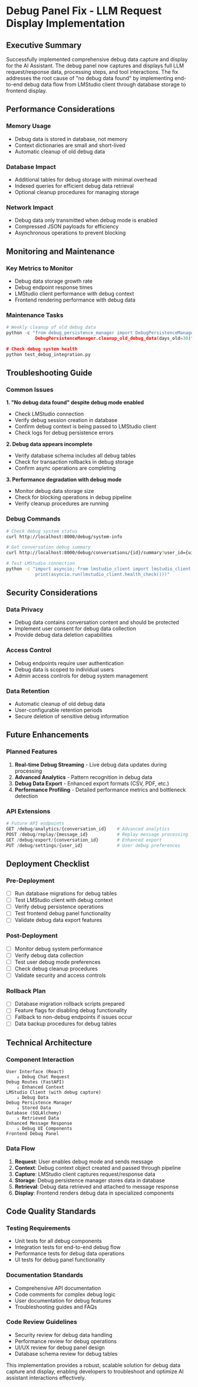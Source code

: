 # Debug Panel Fix - LLM Request Display Implementation

## Executive Summary

Successfully implemented comprehensive debug data capture and display for the AI Assistant. The debug panel now captures and displays full LLM request/response data, processing steps, and tool interactions. The fix addresses the root cause of "no debug data found" by implementing end-to-end debug data flow from LMStudio client through database storage to frontend display.

## Performance Considerations

### Memory Usage
- Debug data is stored in database, not memory
- Context dictionaries are small and short-lived
- Automatic cleanup of old debug data

### Database Impact
- Additional tables for debug storage with minimal overhead
- Indexed queries for efficient debug data retrieval
- Optional cleanup procedures for managing storage

### Network Impact
- Debug data only transmitted when debug mode is enabled
- Compressed JSON payloads for efficiency
- Asynchronous operations to prevent blocking

## Monitoring and Maintenance

### Key Metrics to Monitor
- Debug data storage growth rate
- Debug endpoint response times
- LMStudio client performance with debug context
- Frontend rendering performance with debug data

### Maintenance Tasks
```python
# Weekly cleanup of old debug data
python -c "from debug_persistence_manager import DebugPersistenceManager; 
           DebugPersistenceManager.cleanup_old_debug_data(days_old=30)"

# Check debug system health
python test_debug_integration.py
```

## Troubleshooting Guide

### Common Issues

**1. "No debug data found" despite debug mode enabled**
- Check LMStudio connection
- Verify debug session creation in database
- Confirm debug context is being passed to LMStudio client
- Check logs for debug persistence errors

**2. Debug data appears incomplete**
- Verify database schema includes all debug tables
- Check for transaction rollbacks in debug storage
- Confirm async operations are completing

**3. Performance degradation with debug mode**
- Monitor debug data storage size
- Check for blocking operations in debug pipeline
- Verify cleanup procedures are running

### Debug Commands
```bash
# Check debug system status
curl http://localhost:8000/debug/system-info

# Get conversation debug summary
curl http://localhost:8000/debug/conversations/{id}/summary?user_id={uid}

# Test LMStudio connection
python -c "import asyncio; from lmstudio_client import lmstudio_client; 
           print(asyncio.run(lmstudio_client.health_check()))"
```

## Security Considerations

### Data Privacy
- Debug data contains conversation content and should be protected
- Implement user consent for debug data collection
- Provide debug data deletion capabilities

### Access Control
- Debug endpoints require user authentication
- Debug data is scoped to individual users
- Admin access controls for debug system management

### Data Retention
- Automatic cleanup of old debug data
- User-configurable retention periods
- Secure deletion of sensitive debug information

## Future Enhancements

### Planned Features
1. **Real-time Debug Streaming** - Live debug data updates during processing
2. **Advanced Analytics** - Pattern recognition in debug data
3. **Debug Data Export** - Enhanced export formats (CSV, PDF, etc.)
4. **Performance Profiling** - Detailed performance metrics and bottleneck detection

### API Extensions
```python
# Future API endpoints
GET /debug/analytics/{conversation_id}    # Advanced analytics
POST /debug/replay/{message_id}           # Replay message processing
GET /debug/export/{conversation_id}       # Enhanced export
PUT /debug/settings/{user_id}             # User debug preferences
```

## Deployment Checklist

### Pre-Deployment
- [ ] Run database migrations for debug tables
- [ ] Test LMStudio client with debug context
- [ ] Verify debug persistence operations
- [ ] Test frontend debug panel functionality
- [ ] Validate debug data export features

### Post-Deployment
- [ ] Monitor debug system performance
- [ ] Verify debug data collection
- [ ] Test user debug mode preferences
- [ ] Check debug cleanup procedures
- [ ] Validate security and access controls

### Rollback Plan
- [ ] Database migration rollback scripts prepared
- [ ] Feature flags for disabling debug functionality
- [ ] Fallback to non-debug endpoints if issues occur
- [ ] Data backup procedures for debug tables

## Technical Architecture

### Component Interaction
```
User Interface (React)
    ↓ Debug Chat Request
Debug Routes (FastAPI)
    ↓ Enhanced Context
LMStudio Client (with debug capture)
    ↓ Debug Data
Debug Persistence Manager
    ↓ Stored Data
Database (SQLAlchemy)
    ↓ Retrieved Data
Enhanced Message Response
    ↓ Debug UI Components
Frontend Debug Panel
```

### Data Flow
1. **Request**: User enables debug mode and sends message
2. **Context**: Debug context object created and passed through pipeline
3. **Capture**: LMStudio client captures request/response data
4. **Storage**: Debug persistence manager stores data in database
5. **Retrieval**: Debug data retrieved and attached to message response
6. **Display**: Frontend renders debug data in specialized components

## Code Quality Standards

### Testing Requirements
- Unit tests for all debug components
- Integration tests for end-to-end debug flow
- Performance tests for debug data operations
- UI tests for debug panel functionality

### Documentation Standards
- Comprehensive API documentation
- Code comments for complex debug logic
- User documentation for debug features
- Troubleshooting guides and FAQs

### Code Review Guidelines
- Security review for debug data handling
- Performance review for debug operations
- UI/UX review for debug panel design
- Database schema review for debug tables

This implementation provides a robust, scalable solution for debug data capture and display, enabling developers to troubleshoot and optimize AI assistant interactions effectively.
